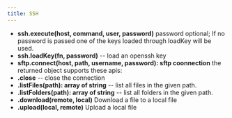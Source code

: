 ```yaml
---
title: SSH
---
```


* **ssh.execute(host, command, user, password)**  password optional; If no password is passed one of the keys loaded through loadKey will be used.
* **ssh.loadKey(fn, password)** -- load an openssh key
* **sftp.connect(host, path, username, password): sftp coonnection** the returned object supports these apis:
 * **.close** -- close the connection
 * **.listFiles(path): array of string** -- list all files in the given path.
 * **.listFolders(path): array of string** -- list all folders in the given path.
 * **.download(remote, local)** Download a file to a local file
 * **.upload(local, remote)** Upload a local file